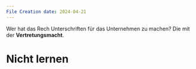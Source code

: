 ```yaml
---
File Creation date: 2024-04-21
---
```

Wer hat das Rech Unterschriften für das Unternehmen zu machen? Die mit der **Vertretungsmacht**.
# Nicht lernen